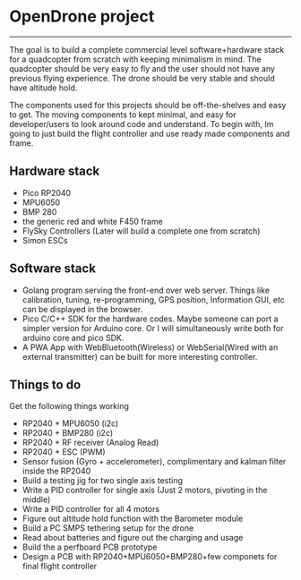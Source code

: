 # OpenDrone project
---

The goal is to build a complete commercial level software+hardware stack for a quadcopter from scratch with keeping minimalism in mind. The quadcopter should be very easy to fly and the user should not have any previous flying experience. The drone should be very stable and should have altitude hold.

The components used for this projects should be off-the-shelves and easy to get. The moving components to kept minimal, and easy for developer/users to look around code and understand. To begin with, Im going to just build the flight controller and use ready made components and frame.


## Hardware stack
- Pico RP2040
- MPU6050
- BMP 280
- the generic red and white F450 frame
- FlySky Controllers (Later will build a complete one from scratch)
- Simon ESCs
## Software stack
- Golang program serving the front-end over web server. Things like calibration, tuning, re-programming, GPS position, Information GUI, etc can be displayed in the browser.
- Pico C/C++ SDK for the hardware codes. Maybe someone can port a simpler version for Arduino core. Or I will simultaneously write both for arduino core and pico SDK.
- A PWA App with WebBluetooth(Wireless) or WebSerial(Wired with an external transmitter) can be built for more interesting controller.

## Things to do
Get the following things working
- RP2040 + MPU6050 (i2c)
- RP2040 + BMP280 (i2c)
- RP2040 + RF receiver (Analog Read)
- RP2040 + ESC (PWM)
- Sensor fusion (Gyro + accelerometer), complimentary and kalman filter inside the RP2040
- Build a testing jig for two single axis testing
- Write a PID controller for single axis (Just 2 motors, pivoting in the middle)
- Write a PID controller for all 4 motors
- Figure out altitude hold function with the Barometer module
- Build a PC SMPS tethering setup for the drone
- Read about batteries and figure out the charging and usage
- Build the a perfboard PCB prototype
- Design a PCB with RP2040+MPU6050+BMP280+few componets for final flight controller
